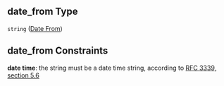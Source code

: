 ## date_from Type

`string` ([Date From](iea43_wra_data_model-definitions-date-from.md))

## date_from Constraints

**date time**: the string must be a date time string, according to [RFC 3339, section 5.6](https://tools.ietf.org/html/rfc3339 "check the specification")
